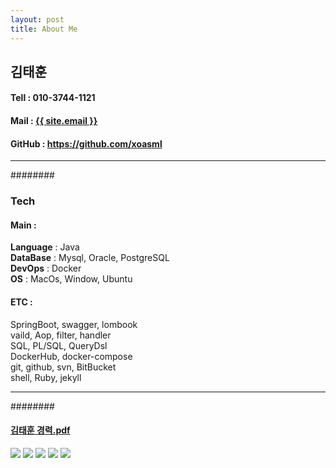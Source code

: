 ```yaml
---
layout: post
title: About Me
---
```

## 김태훈
#### Tell : 010-3744-1121
#### Mail : <a href="mailto:{{ site.email }}">{{ site.email }}</a>
#### GitHub : <a href="https://github.com/xoasml" target="_blank">https://github.com/xoasml</a>
---
########
### Tech
#### Main :
**Language** : Java  
**DataBase** : Mysql, Oracle, PostgreSQL  
**DevOps** : Docker  
**OS** : MacOs, Window, Ubuntu  
   
#### ETC :
SpringBoot, swagger, lombook  
vaild, Aop, filter, handler  
SQL, PL/SQL, QueryDsl  
DockerHub, docker-compose  
git, github, svn, BitBucket  
shell, Ruby, jekyll  
  
---
########

#### <a href="/assets/files/about/김태훈.pdf" target="_blank">김태훈 경력.pdf</a>
![](./../../../assets/images/about/1.png)
![](./../../../assets/images/about/2.png)
![](./../../../assets/images/about/3.png)
![](./../../../assets/images/about/4.png)
![](./../../../assets/images/about/5.png)

